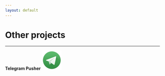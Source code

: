 ```yaml
---
layout: default
---
```

# Other projects
***

**Telegram Pusher**
![Telegram Pusher](assets/images/t64.png)